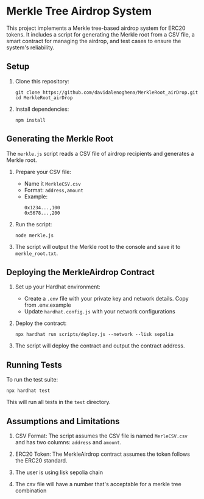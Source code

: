 # Merkle Tree Airdrop System

This project implements a Merkle tree-based airdrop system for ERC20 tokens. It includes a script for generating the Merkle root from a CSV file, a smart contract for managing the airdrop, and test cases to ensure the system's reliability.

## Setup

1. Clone this repository:
   ```
   git clone https://github.com/davidalenoghena/MerkleRoot_airDrop.git
   cd MerkleRoot_airDrop
   ```

2. Install dependencies:
   ```
   npm install
   ```

## Generating the Merkle Root

The `merkle.js` script reads a CSV file of airdrop recipients and generates a Merkle root.

1. Prepare your CSV file:
   - Name it `MerkleCSV.csv`
   - Format: `address,amount`
   - Example:
     ```
     0x1234...,100
     0x5678...,200
     ```

2. Run the script:
   ```
   node merkle.js
   ```

3. The script will output the Merkle root to the console and save it to `merkle_root.txt`.

## Deploying the MerkleAirdrop Contract

1. Set up your Hardhat environment:
   - Create a `.env` file with your private key and network details. Copy from .env.example
   - Update `hardhat.config.js` with your network configurations

2. Deploy the contract:
   ```
   npx hardhat run scripts/deploy.js --network --lisk sepolia
   ```

3. The script will deploy the contract and output the contract address.

## Running Tests

To run the test suite:

```
npx hardhat test
```

This will run all tests in the `test` directory.

## Assumptions and Limitations

1. CSV Format: The script assumes the CSV file is named `MerleCSV.csv` and has two columns: `address` and `amount`.

2. ERC20 Token: The MerkleAirdrop contract assumes the token follows the ERC20 standard.

3. The user is using lisk sepolia chain

4. The csv file will have a number that's acceptable for a merkle tree combination